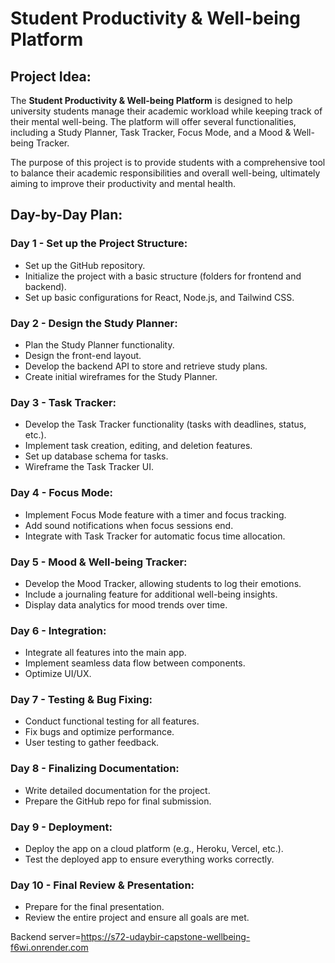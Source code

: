 
# Student Productivity & Well-being Platform

## Project Idea:
The **Student Productivity & Well-being Platform** is designed to help university students manage their academic workload while keeping track of their mental well-being. The platform will offer several functionalities, including a Study Planner, Task Tracker, Focus Mode, and a Mood & Well-being Tracker. 

The purpose of this project is to provide students with a comprehensive tool to balance their academic responsibilities and overall well-being, ultimately aiming to improve their productivity and mental health.

## Day-by-Day Plan:

### Day 1 - Set up the Project Structure:
- Set up the GitHub repository.
- Initialize the project with a basic structure (folders for frontend and backend).
- Set up basic configurations for React, Node.js, and Tailwind CSS.

### Day 2 - Design the Study Planner:
- Plan the Study Planner functionality.
- Design the front-end layout.
- Develop the backend API to store and retrieve study plans.
- Create initial wireframes for the Study Planner.

### Day 3 - Task Tracker:
- Develop the Task Tracker functionality (tasks with deadlines, status, etc.).
- Implement task creation, editing, and deletion features.
- Set up database schema for tasks.
- Wireframe the Task Tracker UI.

### Day 4 - Focus Mode:
- Implement Focus Mode feature with a timer and focus tracking.
- Add sound notifications when focus sessions end.
- Integrate with Task Tracker for automatic focus time allocation.

### Day 5 - Mood & Well-being Tracker:
- Develop the Mood Tracker, allowing students to log their emotions.
- Include a journaling feature for additional well-being insights.
- Display data analytics for mood trends over time.

### Day 6 - Integration:
- Integrate all features into the main app.
- Implement seamless data flow between components.
- Optimize UI/UX.

### Day 7 - Testing & Bug Fixing:
- Conduct functional testing for all features.
- Fix bugs and optimize performance.
- User testing to gather feedback.

### Day 8 - Finalizing Documentation:
- Write detailed documentation for the project.
- Prepare the GitHub repo for final submission.

### Day 9 - Deployment:
- Deploy the app on a cloud platform (e.g., Heroku, Vercel, etc.).
- Test the deployed app to ensure everything works correctly.

### Day 10 - Final Review & Presentation:
- Prepare for the final presentation.
- Review the entire project and ensure all goals are met.

Backend server=https://s72-udaybir-capstone-wellbeing-f6wi.onrender.com